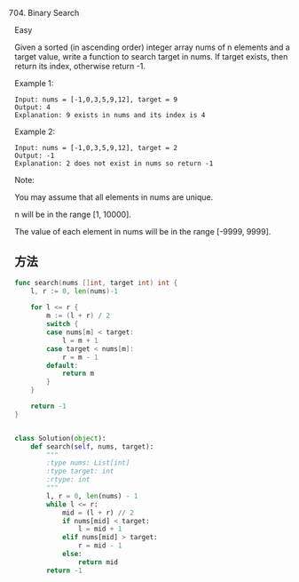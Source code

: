 704. Binary Search


Easy


Given a sorted (in ascending order) integer array nums of n elements and a target value, write a function to search target in nums. If target exists, then return its index, otherwise return -1.


Example 1:
```
Input: nums = [-1,0,3,5,9,12], target = 9
Output: 4
Explanation: 9 exists in nums and its index is 4
```

Example 2:
```
Input: nums = [-1,0,3,5,9,12], target = 2
Output: -1
Explanation: 2 does not exist in nums so return -1
```


Note:

You may assume that all elements in nums are unique.

n will be in the range [1, 10000].

The value of each element in nums will be in the range [-9999, 9999].


## 方法





```go
func search(nums []int, target int) int {
    l, r := 0, len(nums)-1
    
	for l <= r {
		m := (l + r) / 2
		switch {
		case nums[m] < target:
			l = m + 1
		case target < nums[m]:
			r = m - 1
		default:
			return m
		}
	}

	return -1
}
```


```python

class Solution(object):
    def search(self, nums, target):
        """
        :type nums: List[int]
        :type target: int
        :rtype: int
        """
        l, r = 0, len(nums) - 1
        while l <= r:
            mid = (l + r) // 2
            if nums[mid] < target:
                l = mid + 1
            elif nums[mid] > target:
                r = mid - 1
            else:
                return mid
        return -1
```